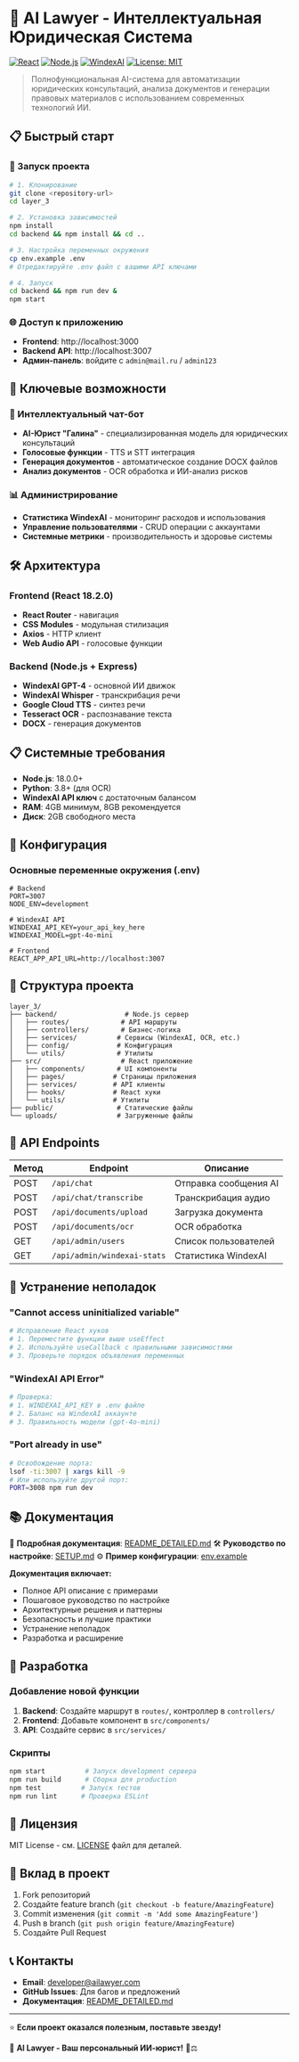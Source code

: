 # 🤖 AI Lawyer - Интеллектуальная Юридическая Система

[![React](https://img.shields.io/badge/React-18.2.0-blue.svg)](https://reactjs.org/)
[![Node.js](https://img.shields.io/badge/Node.js-18+-green.svg)](https://nodejs.org/)
[![WindexAI](https://img.shields.io/badge/WindexAI-GPT--4o--mini-purple.svg)](https://windexai.com/)
[![License: MIT](https://img.shields.io/badge/License-MIT-yellow.svg)](https://opensource.org/licenses/MIT)

> Полнофункциональная AI-система для автоматизации юридических консультаций, анализа документов и генерации правовых материалов с использованием современных технологий ИИ.

## 📋 Быстрый старт

### 🚀 Запуск проекта
```bash
# 1. Клонирование
git clone <repository-url>
cd layer_3

# 2. Установка зависимостей
npm install
cd backend && npm install && cd ..

# 3. Настройка переменных окружения
cp env.example .env
# Отредактируйте .env файл с вашими API ключами

# 4. Запуск
cd backend && npm run dev &
npm start
```

### 🌐 Доступ к приложению
- **Frontend**: http://localhost:3000
- **Backend API**: http://localhost:3007
- **Админ-панель**: войдите с `admin@mail.ru` / `admin123`

## 🚀 Ключевые возможности

### 💬 Интеллектуальный чат-бот
- **AI-Юрист "Галина"** - специализированная модель для юридических консультаций
- **Голосовые функции** - TTS и STT интеграция
- **Генерация документов** - автоматическое создание DOCX файлов
- **Анализ документов** - OCR обработка и ИИ-анализ рисков

### 📊 Администрирование
- **Статистика WindexAI** - мониторинг расходов и использования
- **Управление пользователями** - CRUD операции с аккаунтами
- **Системные метрики** - производительность и здоровье системы

## 🛠️ Архитектура

### Frontend (React 18.2.0)
- **React Router** - навигация
- **CSS Modules** - модульная стилизация
- **Axios** - HTTP клиент
- **Web Audio API** - голосовые функции

### Backend (Node.js + Express)
- **WindexAI GPT-4** - основной ИИ движок
- **WindexAI Whisper** - транскрибация речи
- **Google Cloud TTS** - синтез речи
- **Tesseract OCR** - распознавание текста
- **DOCX** - генерация документов

## 📋 Системные требования

- **Node.js**: 18.0.0+
- **Python**: 3.8+ (для OCR)
- **WindexAI API ключ** с достаточным балансом
- **RAM**: 4GB минимум, 8GB рекомендуется
- **Диск**: 2GB свободного места

## 🔧 Конфигурация

### Основные переменные окружения (.env)
```env
# Backend
PORT=3007
NODE_ENV=development

# WindexAI API
WINDEXAI_API_KEY=your_api_key_here
WINDEXAI_MODEL=gpt-4o-mini

# Frontend
REACT_APP_API_URL=http://localhost:3007
```

## 📁 Структура проекта

```
layer_3/
├── backend/                 # Node.js сервер
│   ├── routes/             # API маршруты
│   ├── controllers/        # Бизнес-логика
│   ├── services/          # Сервисы (WindexAI, OCR, etc.)
│   ├── config/            # Конфигурация
│   └── utils/             # Утилиты
├── src/                    # React приложение
│   ├── components/        # UI компоненты
│   ├── pages/            # Страницы приложения
│   ├── services/         # API клиенты
│   ├── hooks/            # React хуки
│   └── utils/            # Утилиты
├── public/                # Статические файлы
└── uploads/               # Загруженные файлы
```

## 🔌 API Endpoints

| Метод | Endpoint | Описание |
|-------|----------|----------|
| POST | `/api/chat` | Отправка сообщения AI |
| POST | `/api/chat/transcribe` | Транскрибация аудио |
| POST | `/api/documents/upload` | Загрузка документа |
| POST | `/api/documents/ocr` | OCR обработка |
| GET | `/api/admin/users` | Список пользователей |
| GET | `/api/admin/windexai-stats` | Статистика WindexAI |

## 🐛 Устранение неполадок

### "Cannot access uninitialized variable"
```bash
# Исправление React хуков
# 1. Переместите функции выше useEffect
# 2. Используйте useCallback с правильными зависимостями
# 3. Проверьте порядок объявления переменных
```

### "WindexAI API Error"
```bash
# Проверка:
# 1. WINDEXAI_API_KEY в .env файле
# 2. Баланс на WindexAI аккаунте
# 3. Правильность модели (gpt-4o-mini)
```

### "Port already in use"
```bash
# Освобождение порта:
lsof -ti:3007 | xargs kill -9
# Или используйте другой порт:
PORT=3008 npm run dev
```

## 📚 Документация

📖 **Подробная документация**: [README_DETAILED.md](./README_DETAILED.md)
🛠️ **Руководство по настройке**: [SETUP.md](./SETUP.md)
⚙️ **Пример конфигурации**: [env.example](./env.example)

**Документация включает:**
- Полное API описание с примерами
- Пошаговое руководство по настройке
- Архитектурные решения и паттерны
- Безопасность и лучшие практики
- Устранение неполадок
- Разработка и расширение

## 🤝 Разработка

### Добавление новой функции
1. **Backend**: Создайте маршрут в `routes/`, контроллер в `controllers/`
2. **Frontend**: Добавьте компонент в `src/components/`
3. **API**: Создайте сервис в `src/services/`

### Скрипты
```bash
npm start          # Запуск development сервера
npm run build      # Сборка для production
npm test          # Запуск тестов
npm run lint      # Проверка ESLint
```

## 📄 Лицензия

MIT License - см. [LICENSE](LICENSE) файл для деталей.

## 🤝 Вклад в проект

1. Fork репозиторий
2. Создайте feature branch (`git checkout -b feature/AmazingFeature`)
3. Commit изменения (`git commit -m 'Add some AmazingFeature'`)
4. Push в branch (`git push origin feature/AmazingFeature`)
5. Создайте Pull Request

## 📞 Контакты

- **Email**: developer@ailawyer.com
- **GitHub Issues**: Для багов и предложений
- **Документация**: [README_DETAILED.md](./README_DETAILED.md)

---

⭐ **Если проект оказался полезным, поставьте звезду!**

🚀 **AI Lawyer - Ваш персональный ИИ-юрист!** 🤖⚖️


